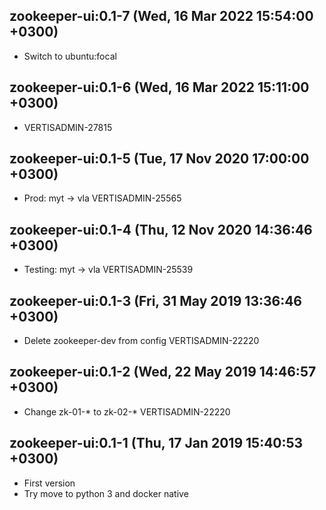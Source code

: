 ## zookeeper-ui:0.1-7 (Wed, 16 Mar 2022 15:54:00 +0300)

  * Switch to ubuntu:focal

## zookeeper-ui:0.1-6 (Wed, 16 Mar 2022 15:11:00 +0300)

  * VERTISADMIN-27815

## zookeeper-ui:0.1-5 (Tue, 17 Nov 2020 17:00:00 +0300)

  * Prod: myt -> vla VERTISADMIN-25565

## zookeeper-ui:0.1-4 (Thu, 12 Nov 2020 14:36:46 +0300)

  * Testing: myt -> vla VERTISADMIN-25539

## zookeeper-ui:0.1-3 (Fri, 31 May 2019 13:36:46 +0300)

  * Delete zookeeper-dev from config VERTISADMIN-22220

## zookeeper-ui:0.1-2 (Wed, 22 May 2019 14:46:57 +0300)

  * Change zk-01-* to zk-02-* VERTISADMIN-22220

## zookeeper-ui:0.1-1 (Thu, 17 Jan 2019 15:40:53 +0300)

  * First version
  * Try move to python 3 and docker native
